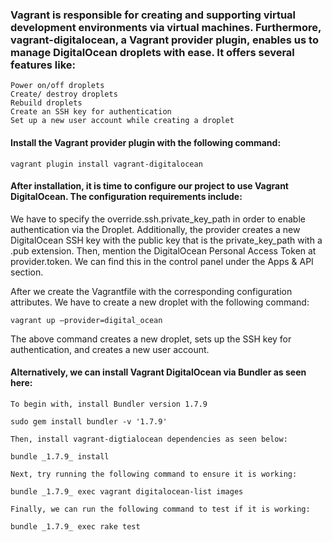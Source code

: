 ### Vagrant is responsible for creating and supporting virtual development environments via virtual machines. Furthermore, vagrant-digitalocean, a Vagrant provider plugin, enables us to manage DigitalOcean droplets with ease. It offers several features like:

    Power on/off droplets
    Create/ destroy droplets
    Rebuild droplets
    Create an SSH key for authentication
    Set up a new user account while creating a droplet

#### Install the Vagrant provider plugin with the following command:
```
vagrant plugin install vagrant-digitalocean
```

#### After installation, it is time to configure our project to use Vagrant DigitalOcean. The configuration requirements include:

We have to specify the override.ssh.private_key_path in order to enable authentication via the Droplet. Additionally, the provider creates a new DigitalOcean SSH key with the public key that is the private_key_path with a .pub extension.
Then, mention the DigitalOcean Personal Access Token at provider.token. We can find this in the control panel under the Apps & API section.

After we create the Vagrantfile with the corresponding configuration attributes. We have to create a new droplet with the following command:
```
vagrant up –provider=digital_ocean
```

The above command creates a new droplet, sets up the SSH key for authentication, and creates a new user account.

#### Alternatively, we can install Vagrant DigitalOcean via Bundler as seen here:

    To begin with, install Bundler version 1.7.9

    sudo gem install bundler -v '1.7.9'

    Then, install vagrant-digtialocean dependencies as seen below:

    bundle _1.7.9_ install

    Next, try running the following command to ensure it is working:

    bundle _1.7.9_ exec vagrant digitalocean-list images

    Finally, we can run the following command to test if it is working:

    bundle _1.7.9_ exec rake test
